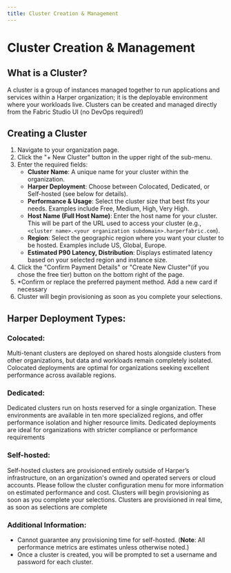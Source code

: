 ```yaml
---
title: Cluster Creation & Management
---
```


# Cluster Creation & Management

## What is a Cluster?

A cluster is a group of instances managed together to run applications and services within a Harper organization; it is the deployable environment where your workloads live. Clusters can be created and managed directly from the Fabric Studio UI (no DevOps required!)

## Creating a Cluster
1. Navigate to your organization page.
2. Click the "+ New Cluster" button in the upper right of the sub-menu.
3. Enter the required fields:
    - **Cluster Name**: A unique name for your cluster within the organization.
    - **Harper Deployment**: Choose between Colocated, Dedicated, or Self-hosted (see below for details).
    - **Performance & Usage**: Select the cluster size that best fits your needs. Examples include Free, Medium, High, Very High.
    - **Host Name (Full Host Name)**: Enter the host name for your cluster. This will be part of the URL used to access your cluster (e.g., `<cluster name>.<your organization subdomain>.harperfabric.com`).
    - **Region**: Select the geographic region where you want your cluster to be hosted. Examples include US, Global, Europe.
    - **Estimated P90 Latency, Distribution**: Displays estimated latency based on your selected region and instance size.
4. Click the "Confirm Payment Details" or "Create New Cluster"(if you chose the free tier) button on the bottom right of the page.
5. *Confirm or replace the preferred payment method. Add a new card if necessary
6. Cluster will begin provisioning as soon as you complete your selections.

## Harper Deployment Types:

### Colocated: 
Multi-tenant clusters are deployed on shared hosts alongside clusters from other organizations, but data and workloads remain completely isolated. Colocated deployments are optimal for organizations seeking excellent performance across available regions.

### Dedicated: 
Dedicated clusters run on hosts reserved for a single organization. These environments are available in ten more specialized regions, and offer performance isolation and higher resource limits. Dedicated deployments are ideal for organizations with stricter compliance or performance requirements

### Self-hosted:
Self-hosted clusters are provisioned entirely outside of Harper’s infrastructure, on an organization's owned and operated servers or cloud accounts.
Please follow the cluster configuration menu for more information on estimated performance and cost. Clusters will begin provisioning as soon as you complete your selections.
Clusters are provisioned in real time, as soon as selections are complete

### Additional Information:
* Cannot guarantee any provisioning time for self-hosted. (**Note**: All performance metrics are estimates unless otherwise noted.)
* Once a cluster is created, you will be prompted to set a username and password for each cluster.

